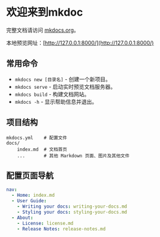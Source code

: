 # 欢迎来到mkdoc

完整文档请访问 [mkdocs.org](https://www.mkdocs.org)。

本地预览网址：[http://127.0.0.1:8000/](http://127.0.0.1:8000/)

## 常用命令

- `mkdocs new [目录名]` - 创建一个新项目。
- `mkdocs serve` - 启动实时预览文档服务器。
- `mkdocs build` - 构建文档网站。
- `mkdocs -h` - 显示帮助信息并退出。

## 项目结构

    mkdocs.yml    # 配置文件
    docs/
        index.md  # 文档首页
        ...       # 其他 Markdown 页面、图片及其他文件

## 配置页面导航
```yml
nav:
  - Home: index.md
  - User Guide:
    - Writing your docs: writing-your-docs.md
    - Styling your docs: styling-your-docs.md
  - About:
    - License: license.md
    - Release Notes: release-notes.md
```
















